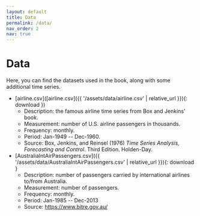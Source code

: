 ```yaml
---
layout: default
title: Data
permalink: /data/
nav_order: 2
nav: true
---
```


# Data 

Here, you can find the datasets used in the book, along with some additional time series.

-   [airline.csv]([airline.csv]({{ '/assets/data/airline.csv' | relative_url }}){: download })
    -   Description: the famous airline time series from Box and Jenkins' book.
    -   Measurement: number of U.S. airline passengers in thousands.
    -   Frequency: monthly.
    -   Period: Jan-1949 -- Dec-1960.
    -   Source: Box, Jenkins, and Reinsel (1976) *Time Series Analysis, Forecasting and Control*. Third Edition. Holden-Day.
-   [AustraliaIntAirPassengers.csv]({{ '/assets/data/AustraliaIntAirPassengers.csv' | relative_url }}){: download }
    -   Description: number of passengers carried by international airlines to/from Australia.
    -   Measurement: number of passengers.
    -   Frequency: monthly.
    -   Period: Jan-1985 -- Dec-2013
    -   Source: https://www.bitre.gov.au/
